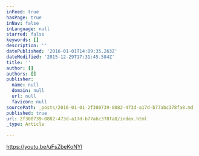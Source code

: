 ```yaml
---
inFeed: true
hasPage: true
inNav: false
inLanguage: null
starred: false
keywords: []
description: ''
datePublished: '2016-01-01T14:09:35.263Z'
dateModified: '2015-12-29T17:31:45.584Z'
title: ''
author: []
authors: []
publisher:
  name: null
  domain: null
  url: null
  favicon: null
sourcePath: _posts/2016-01-01-2f300739-0882-473d-a17d-b77abc378fa8.md
published: true
url: 2f300739-0882-473d-a17d-b77abc378fa8/index.html
_type: Article

---
```

https://youtu.be/uFsZbeKoNYI